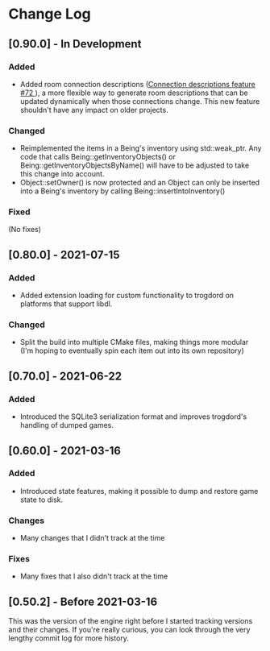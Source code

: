 
# Change Log

## [0.90.0] - In Development

### Added

- Added room connection descriptions ([Connection descriptions feature #72 ](https://github.com/crankycyclops/trogdor-pp/pull/72)), a more flexible way to generate room descriptions that can be updated dynamically when those connections change. This new feature shouldn't have any impact on older projects.

### Changed

- Reimplemented the items in a Being's inventory using std::weak_ptr. Any code that calls Being::getInventoryObjects() or Being::getInventoryObjectsByName() will have to be adjusted to take this change into account.
- Object::setOwner() is now protected and an Object can only be inserted into a Being's inventory by calling Being::insertIntoInventory()

### Fixed

(No fixes)

## [0.80.0] - 2021-07-15

### Added

- Added extension loading for custom functionality to trogdord on platforms that support libdl.

### Changed

- Split the build into multiple CMake files, making things more modular (I'm hoping to eventually spin each item out into its own repository)

## [0.70.0] - 2021-06-22

### Added

- Introduced the SQLite3 serialization format and improves trogdord's handling of dumped games.

## [0.60.0] - 2021-03-16

### Added

- Introduced state features, making it possible to dump and restore game state to disk.

### Changes

- Many changes that I didn't track at the time

### Fixes

- Many fixes that I also didn't track at the time

## [0.50.2] - Before 2021-03-16

This was the version of the engine right before I started tracking versions and their changes. If you're really curious, you can look through the very lengthy commit log for more history.